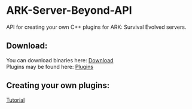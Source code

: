 # ARK-Server-Beyond-API
API for creating your own C++ plugins for ARK: Survival Evolved servers.<br>

## Download:
You can download binaries here: [Download](http://www.beyondmods.rocks/ark/files/file/27-ark-server-beyond-api-alpha/)<br>
Plugins may be found here: [Plugins](http://www.beyondmods.rocks/ark/files/category/6-ark-survival-evolved/)<br>
## Creating your own plugins:
[Tutorial](http://www.beyondmods.rocks/ark/topic/283-guide-creating-your-own-plugins-for-ark-beyond-api/)
